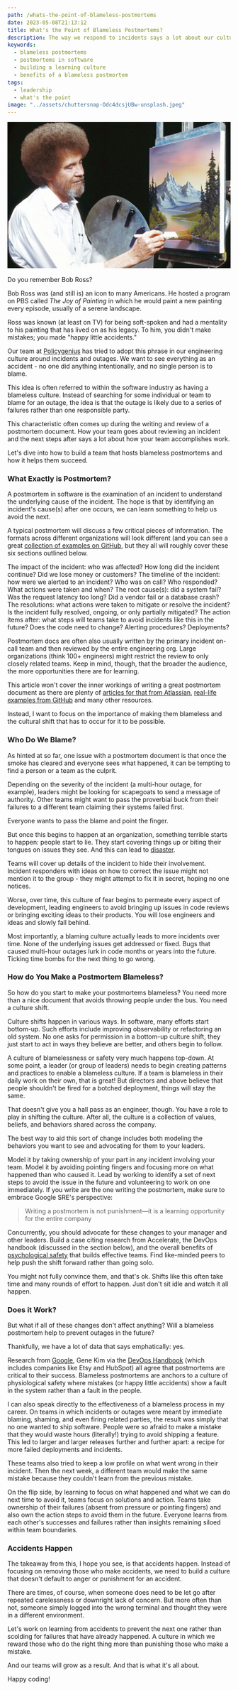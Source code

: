 ```yaml
---
path: /whats-the-point-of-blameless-postmortems
date: 2023-05-08T21:13:12
title: What's the Point of Blameless Postmortems?
description: The way we respond to incidents says a lot about our culture. Are are we learning from our mistakes and accidents or creating a culture of fear?
keywords:
  - blameless postmortems
  - postmortems in software
  - building a learning culture
  - benefits of a blameless postmortem
tags:
  - leadership
  - what's the point
image: "../assets/chuttersnap-Odc4dcsjUBw-unsplash.jpeg" 
---
```


<center>

!["Bob Ross painting on a canvas"](../assets/bob-ross.jpg)

</center>

Do you remember Bob Ross?

Bob Ross was (and still is) an icon to many Americans. He hosted a program on PBS called _The Joy of Painting_ in which he would paint a new painting every episode, usually of a serene landscape.

Ross was known (at least on TV) for being soft-spoken and had a mentality to his painting that has lived on as his legacy. To him, you didn't make mistakes; you made "happy little accidents."

Our team at [Policygenius](https://www.policygenius.com/careers/) has tried to adopt this phrase in our engineering culture around incidents and outages. We want to see everything as an accident - no one did anything intentionally, and no single person is to blame.

This idea is often referred to within the software industry as having a blameless  culture. Instead of searching for some individual or team to blame for an outage, the idea is that the outage is likely due to a series of failures rather than one responsible party. 

This characteristic often comes up during the writing and review of a postmortem document. How your team goes about reviewing an incident and the next steps after says a lot about how your team accomplishes work.

Let's dive into how to build a team that hosts blameless postmortems and how it helps them succeed.

### What Exactly is Postmortem? 

A postmortem in software is the examination of an incident to understand the underlying cause of the incident. The hope is that by identifying an incident's cause(s) after one occurs, we can learn something to help us avoid the next.

A typical postmortem will discuss a few critical pieces of information. The formats across different organizations will look different (and you can see a great [collection of examples on GitHub](https://github.com/dastergon/postmortem-templates), but they all will roughly cover these six sections outlined below.

The impact of the incident: who was affected? How long did the incident continue? Did we lose money or customers? 
The timeline of the incident: how were we alerted to an incident? Who was on call? Who responded? What actions were taken and when?
The root cause(s): did a system fail? Was the request latency too long? Did a vendor fail or a database crash?
The resolutions: what actions were taken to mitigate or resolve the incident? Is the incident fully resolved, ongoing, or only partially mitigated?
The action items after: what steps will teams take to avoid incidents like this in the future? Does the code need to change? Alerting procedures? Deployments? 

Postmortem docs are often also usually written by the primary incident on-call team and then reviewed by the entire engineering org. Large organizations (think 100+ engineers) might restrict the review to only closely related teams. Keep in mind, though, that the broader the audience, the more opportunities there are for learning.

This article won't cover the inner workings of writing a great postmortem document as there are plenty of [articles for that from Atlassian](https://www.atlassian.com/incident-management/postmortem), [real-life examples from GitHub](https://github.blog/2018-10-30-oct21-post-incident-analysis/) and many other resources.

Instead, I want to focus on the importance of making them blameless and the cultural shift that has to occur for it to be possible.

### Who Do We Blame?

As hinted at so far, one issue with a postmortem document is that once the smoke has cleared and everyone sees what happened, it can be tempting to find a person or a team as the culprit. 

Depending on the severity of the incident (a multi-hour outage, for example), leaders might be looking for scapegoats to send a message of authority. Other teams might want to pass the proverbial buck from their failures to a different team claiming their systems failed first. 

Everyone wants to pass the blame and point the finger.

But once this begins to happen at an organization, something terrible starts to happen: people start to lie. They start covering things up or biting their tongues on issues they see. And this can lead to [disaster](https://thediplomat.com/2013/07/asiana-airlines-crash-a-cockpit-culture-problem).

Teams will cover up details of the incident to hide their involvement. Incident responders with ideas on how to correct the issue might not mention it to the group - they might attempt to fix it in secret, hoping no one notices. 

Worse, over time, this culture of fear begins to permeate every aspect of development, leading engineers to avoid bringing up issues in code reviews or bringing exciting ideas to their products. You will lose engineers and ideas and slowly fall behind. 

Most importantly, a blaming culture actually leads to more incidents over time. None of the underlying issues get addressed or fixed. Bugs that caused multi-hour outages lurk in code months or years into the future. Ticking time bombs for the next thing to go wrong.

### How do You Make a Postmortem Blameless?

So how do you start to make your postmortems blameless? You need more than a nice document that avoids throwing people under the bus. You need a culture shift.

Culture shifts happen in various ways. In software, many efforts start bottom-up. Such efforts include improving observability or refactoring an old system. No one asks for permission in a bottom-up culture shift, they just start to act in ways they believe are better, and others begin to follow.

A culture of blamelessness or safety very much happens top-down. At some point, a leader (or group of leaders) needs to begin creating patterns and practices to enable a blameless culture. If a team is blameless in their daily work on their own, that is great! But directors and above believe that people shouldn't be fired for a botched deployment, things will stay the same.

That doesn't give you a hall pass as an engineer, though. You have a role to play in shifting the culture. After all, the culture is a collection of values, beliefs, and behaviors shared across the company. 

The best way to aid this sort of change includes both modeling the behaviors you want to see and advocating for them to your leaders.

Model it by taking ownership of your part in any incident involving your team. Model it by avoiding pointing fingers and focusing more on what happened than who caused it. Lead by working to identify a set of next steps to avoid the issue in the future and volunteering to work on one immediately. If you write are the one writing the postmortem, make sure to embrace Google SRE's perspective:

> Writing a postmortem is not punishment—it is a learning opportunity for the entire company

Concurrently, you should advocate for these changes to your manager and other leaders. Build a case citing research from Accelerate, the DevOps handbook (discussed in the section below), and the overall benefits of [psychological safety](https://rework.withgoogle.com/guides/understanding-team-effectiveness/steps/foster-psychological-safety/) that builds effective teams. Find like-minded peers to help push the shift forward rather than going solo.

You might not fully convince them, and that's ok. Shifts like this often take time and many rounds of effort to happen. Just don't sit idle and watch it all happen.

### Does it Work?

But what if all of these changes don't affect anything? Will a blameless postmortem help to prevent outages in the future? 

Thankfully, we have a lot of data that says emphatically: yes.

Research from [Google](https://sre.google/sre-book/postmortem-culture/), Gene Kim via the [DevOps Handbook](https://itrevolution.com/product/the-devops-handbook-second-edition/) (which includes companies like Etsy and HubSpot) all agree that postmortems are critical to their success. Blameless postmortems are anchors to a culture of physiological safety where mistakes (or happy little accidents) show a fault in the system rather than a fault in the people.

I can also speak directly to the effectiveness of a blameless process in my career. On teams in which incidents or outages were meant by immediate blaming, shaming, and even firing related parties, the result was simply that no one wanted to ship software. People were so afraid to make a mistake that they would waste hours (literally!) trying to avoid shipping a feature. This led to larger and larger releases further and further apart: a recipe for more failed deployments and incidents. 

These teams also tried to keep a low profile on what went wrong in their incident. Then the next week, a different team would make the same mistake because they couldn't learn from the previous mistake.

On the flip side, by learning to focus on what happened and what we can do next time to avoid it, teams focus on solutions and action. Teams take ownership of their failures (absent from pressure or pointing fingers) and also own the action steps to avoid them in the future. Everyone learns from each other's successes and failures rather than insights remaining siloed within team boundaries.

### Accidents Happen

The takeaway from this, I hope you see, is that accidents happen. Instead of focusing on removing those who make accidents, we need to build a culture that doesn't default to anger or punishment for an accident. 

There are times, of course, when someone does need to be let go after repeated carelessness or downright lack of concern. But more often than not, someone simply logged into the wrong terminal and thought they were in a different environment.

Let's work on learning from accidents to prevent the next one rather than scolding for failures that have already happened. A culture in which we reward those who do the right thing more than punishing those who make a mistake.

And our teams will grow as a result. And that is what it's all about.

Happy coding!


